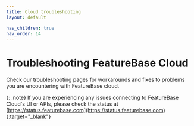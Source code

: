```yaml
---
title: Cloud troubleshooting
layout: default

has_children: true
nav_order: 14
---
```


# Troubleshooting FeatureBase Cloud

Check our troubleshooting pages for workarounds and fixes to problems you are encountering with FeatureBase cloud.

{: .note}
If you are experiencing any issues connecting to FeatureBase Cloud's UI or APIs, please check the status at [https://status.featurebase.com](https://status.featurebase.com){:target="_blank"}